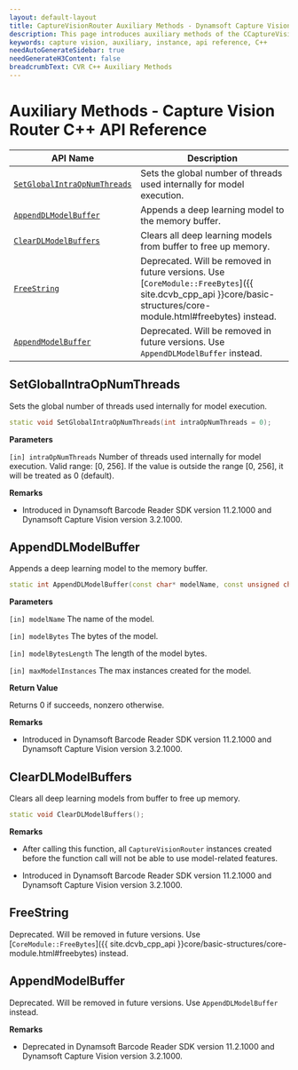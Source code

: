 ```yaml
---
layout: default-layout
title: CaptureVisionRouter Auxiliary Methods - Dynamsoft Capture Vision C++ Edition API
description: This page introduces auxiliary methods of the CCaptureVisionRouter class of the Dynamsoft Capture Vision C++ Edition.
keywords: capture vision, auxiliary, instance, api reference, C++
needAutoGenerateSidebar: true
needGenerateH3Content: false
breadcrumbText: CVR C++ Auxiliary Methods
---
```


# Auxiliary Methods - Capture Vision Router C++ API Reference

| API Name                                                      | Description                                               |
| ------------------------------------------------------------- | --------------------------------------------------------- |
| [`SetGlobalIntraOpNumThreads`](#setglobalintraopnumthreads) | Sets the global number of threads used internally for model execution. |
| [`AppendDLModelBuffer`](#appenddlmodelbuffer) | Appends a deep learning model to the memory buffer. |
| [`ClearDLModelBuffers`](#cleardlmodelbuffers) | Clears all deep learning models from buffer to free up memory. |
| [`FreeString`](#freestring) | Deprecated. Will be removed in future versions. Use [`CoreModule::FreeBytes`]({{ site.dcvb_cpp_api }}core/basic-structures/core-module.html#freebytes) instead.|
| [`AppendModelBuffer`](#appendmodelbuffer) | Deprecated. Will be removed in future versions. Use `AppendDLModelBuffer` instead. |


## SetGlobalIntraOpNumThreads

Sets the global number of threads used internally for model execution.

```cpp
static void SetGlobalIntraOpNumThreads(int intraOpNumThreads = 0);
```

**Parameters**

`[in] intraOpNumThreads` Number of threads used internally for model execution. Valid range: [0, 256]. 
If the value is outside the range [0, 256], it will be treated as 0 (default).

**Remarks**

- Introduced in Dynamsoft Barcode Reader SDK version 11.2.1000 and Dynamsoft Capture Vision version 3.2.1000.

## AppendDLModelBuffer

Appends a deep learning model to the memory buffer.

```cpp
static int AppendDLModelBuffer(const char* modelName, const unsigned char* modelBytes, int modelBytesLength, int maxModelInstances);
```

**Parameters**

`[in] modelName` The name of the model.

`[in] modelBytes` The bytes of the model.

`[in] modelBytesLength` The length of the model bytes.

`[in] maxModelInstances` The max instances created for the model.

**Return Value**

Returns 0 if succeeds, nonzero otherwise.

**Remarks**

- Introduced in Dynamsoft Barcode Reader SDK version 11.2.1000 and Dynamsoft Capture Vision version 3.2.1000.

## ClearDLModelBuffers

Clears all deep learning models from buffer to free up memory.

```cpp
static void ClearDLModelBuffers(); 
```

**Remarks**

- After calling this function, all `CaptureVisionRouter` instances created before the function call will not be able to use model-related features.

- Introduced in Dynamsoft Barcode Reader SDK version 11.2.1000 and Dynamsoft Capture Vision version 3.2.1000.

## FreeString

Deprecated. Will be removed in future versions. Use [`CoreModule::FreeBytes`]({{ site.dcvb_cpp_api }}core/basic-structures/core-module.html#freebytes) instead.


## AppendModelBuffer

Deprecated. Will be removed in future versions. Use `AppendDLModelBuffer` instead.

**Remarks**

- Deprecated in Dynamsoft Barcode Reader SDK version 11.2.1000 and Dynamsoft Capture Vision version 3.2.1000.
